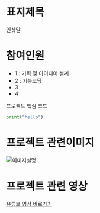 표지제목
===
인삿말

# 참여인원

- 1 : 기획 및 아이디어 설계
- 2 : 기능코딩
- 3 
- 4

프로젝트 핵심 코드
```python
print("hello")
```

# 프로젝트 관련이미지
![이미지설명](./image/image.jpg)

# 프로젝트 관련 영상
[유튜브 영상 바로가기](./https://www.donga.com/news/It/article/all/20210720/108051435/2)
